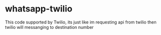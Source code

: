 # whatsapp-twilio
This code supported by Twilio, its just like im requesting api from twilio then twilio will messanging to destination number
